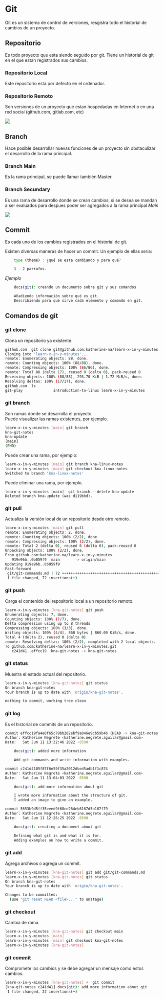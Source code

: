 # Git

Git es un sistema de control de versiones, resgistra todo el historial de cambios de un proyecto.

## Repositorio

Es todo proyecto que esta siendo seguido por git. Tiene un historial de git en el que estan registrados sus cambios.

### Repositorio Local

Este repositorio esta por defecto en el ordenador.

### Repositorio Remoto

Son versiones de un proyecto que estan hospedadas en Internet o en una red social (github.com, gitlab.com, etc)

![](https://i.morioh.com/210405/3c59afec.webp)

## Branch

Hace posible desarrollar nuevas funciones de un proyecto sin obstaculizar el desarrollo de la rama principal.

### Branch Main

Es la rama principal, se puede llamar también Master.

### Branch Secundary

Es una rama de desarrollo donde se crean cambios, si se desea se mandan a ser evaluados para despues poder ser agregados a la rama principal _Main_

![](https://i.stack.imgur.com/83JeN.png)

## Commit

Es cada uno de los cambios registrados en el historial de git.

Existen diversas maneras de hacer un commit. Un ejemplo de ellas seria:

```sh
    type (theme) : ¿qué se esta cambiando y para qué?

    1 - 2 parrafos.
```

_Ejemplo_

```sh
    docs(git): creando un documento sobre git y sus comandos

    Añadiendo información sobre qué es git.
    Describiendo para qué sirve cada elemento y comando en git.
```

## Comandos de git

### git clone

Clona un repositorio ya existente.

```sh
github.com  git clone git@github.com:katherine-na/learn-x-in-y-minutes.git
Cloning into 'learn-x-in-y-minutes'...
remote: Enumerating objects: 88, done.
remote: Counting objects: 100% (88/88), done.
remote: Compressing objects: 100% (86/86), done.
remote: Total 88 (delta 17), reused 0 (delta 0), pack-reused 0
Receiving objects: 100% (88/88), 293.70 KiB | 1.72 MiB/s, done.
Resolving deltas: 100% (17/17), done.
github.com  ls
git-play              introduction-to-linux learn-x-in-y-minutes

```

### git branch

Son ramas donde se desarrolla el proyecto.  
Puede visualizar las ramas existentes, por ejemplo.

```sh
learn-x-in-y-minutes [main] git branch
kna-git-notes
kna-update
[main]
(END)
```

Puede crear una rama, por ejemplo:

```sh
learn-x-in-y-minutes [main] git branch kna-linux-notes
learn-x-in-y-minutes [main] git checkout kna-linux-notes
Switched to branch 'kna-linux-notes'
```

Puede eliminar una rama, por ejemplo.

```
learn-x-in-y-minutes [main]  git branch --delete kna-update
Deleted branch kna-update (was d119bbd).
```

### git pull

Actualiza la versión local de un repositorio desde otro remoto.

```sh
learn-x-in-y-minutes [main] git pull
remote: Enumerating objects: 2, done.
remote: Counting objects: 100% (2/2), done.
remote: Compressing objects: 100% (2/2), done.
remote: Total 2 (delta 0), reused 0 (delta 0), pack-reused 0
Unpacking objects: 100% (2/2), done.
From github.com:katherine-na/learn-x-in-y-minutes
   919e96b..0b059f9  main       -> origin/main
Updating 919e96b..0b059f9
Fast-forward
 git/git-commands.md | 72 ++++++++++++++++++++++++++++++++++++++++++++++++++++++++++++++++++++++++
 1 file changed, 72 insertions(+)
```

### git push

Carga el contenido del repositorio local a un repositorio remoto.

```sh
learn-x-in-y-minutes [kna-git-notes] git push
Enumerating objects: 7, done.
Counting objects: 100% (7/7), done.
Delta compression using up to 8 threads
Compressing objects: 100% (3/3), done.
Writing objects: 100% (4/4), 860 bytes | 860.00 KiB/s, done.
Total 4 (delta 2), reused 0 (delta 0)
remote: Resolving deltas: 100% (2/2), completed with 2 local objects.
To github.com:katherine-na/learn-x-in-y-minutes.git
   c241d41..effcc19  kna-git-notes -> kna-git-notes
```

### git status

Muestra el estado actual del repositorio.

```sh
learn-x-in-y-minutes [kna-git-notes] git status
On branch kna-git-notes
Your branch is up to date with 'origin/kna-git-notes'.

nothing to commit, working tree clean

```

### git log

Es el historial de commits de un repositorio.

```sh
commit effcc19fa4e0f65c79bb282ebf9a046e9cb59b4b (HEAD -> kna-git-notes, origin/kna-git-notes)
Author: Katherine Negrete <katherine.negrete.aguilar@gmail.com>
Date:   Sat Jun 11 13:32:46 2022 -0500

    docs(git): added more information

    Add git commands and write information with examples.

commit c241d4105f87f6e59f35a2012dbed5adb1f1c874
Author: Katherine Negrete <katherine.negrete.aguilar@gmail.com>
Date:   Sat Jun 11 13:04:03 2022 -0500

    docs(git): add more information about git

    I wrote more information about the structure of git.
    I added an image to give an example.

commit 5653b9d5ff35eeed9f68ce264eb6167d5b107f79
Author: Katherine Negrete <katherine.negrete.aguilar@gmail.com>
Date:   Sat Jun 11 12:26:25 2022 -0500

    docs(git): creating a document about git

    Defining what git is and what it is for.
    Adding examples on how to write a commit.

```

### git add

Agrega archivos o agrega un commit.

```sh
learn-x-in-y-minutes [kna-git-notes] git add git/git-commands.md
learn-x-in-y-minutes [kna-git-notes] git status
On branch kna-git-notes
Your branch is up to date with 'origin/kna-git-notes'.

Changes to be committed:
  (use "git reset HEAD <file>..." to unstage)
```

### git checkout

Cambia de rama.

```sh
learn-x-in-y-minutes [kna-git-notes] git checkout main
learn-x-in-y-minutes [main]
learn-x-in-y-minutes [main] git checkout kna-git-notes
learn-x-in-y-minutes [kna-git-notes]
```

### git commit

Compromete los cambios y se debe agregar un mensaje como estos cambios.

```sh
learn-x-in-y-minutes [kna-git-notes] ⚡  git commit
[kna-git-notes c241d41] docs(git): add more information about git
 1 file changed, 22 insertions(+)
```
